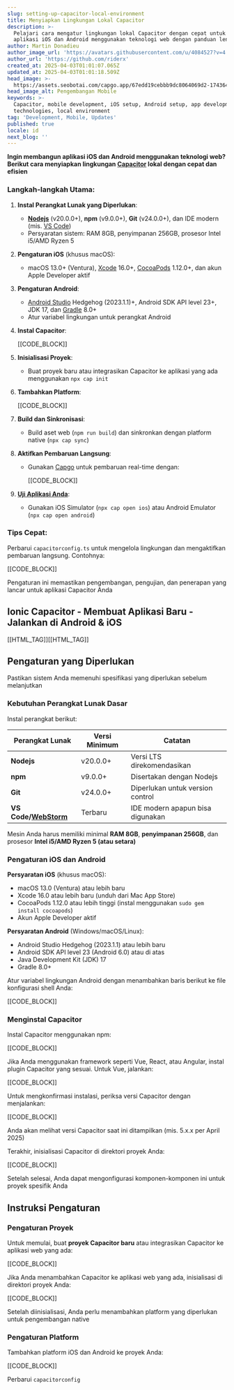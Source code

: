 ```yaml
---
slug: setting-up-capacitor-local-environment
title: Menyiapkan Lingkungan Lokal Capacitor
description: >-
  Pelajari cara mengatur lingkungan lokal Capacitor dengan cepat untuk membuat
  aplikasi iOS dan Android menggunakan teknologi web dengan panduan lengkap ini.
author: Martin Donadieu
author_image_url: 'https://avatars.githubusercontent.com/u/4084527?v=4'
author_url: 'https://github.com/riderx'
created_at: 2025-04-03T01:01:07.065Z
updated_at: 2025-04-03T01:01:18.509Z
head_image: >-
  https://assets.seobotai.com/capgo.app/67edd19cebbb9dc8064069d2-1743642078509.jpg
head_image_alt: Pengembangan Mobile
keywords: >-
  Capacitor, mobile development, iOS setup, Android setup, app development, web
  technologies, local environment
tag: 'Development, Mobile, Updates'
published: true
locale: id
next_blog: ''
---
```


**Ingin membangun aplikasi iOS dan Android menggunakan teknologi web? Berikut cara menyiapkan lingkungan [Capacitor](https://capacitorjscom/) lokal dengan cepat dan efisien**

### Langkah-langkah Utama:

1.  **Instal Perangkat Lunak yang Diperlukan**:
    
    -   **[Nodejs](https://nodejsorg/en)** (v20.0.0+), **npm** (v9.0.0+), **Git** (v24.0.0+), dan IDE modern (mis. [VS Code](https://codevisualstudiocom/))
    -   Persyaratan sistem: RAM 8GB, penyimpanan 256GB, prosesor Intel i5/AMD Ryzen 5
2.  **Pengaturan iOS** (khusus macOS):
    
    -   macOS 13.0+ (Ventura), [Xcode](https://developerapplecom/xcode/) 16.0+, [CocoaPods](https://cocoapodsorg/) 1.12.0+, dan akun Apple Developer aktif
3.  **Pengaturan Android**:
    
    -   [Android Studio](https://developerandroidcom/studio) Hedgehog (2023.1.1)+, Android SDK API level 23+, JDK 17, dan [Gradle](https://gradleorg/) 8.0+
    -   Atur variabel lingkungan untuk perangkat Android
4.  **Instal Capacitor**:
    
    [[CODE_BLOCK]]
    
5.  **Inisialisasi Proyek**:
    
    -   Buat proyek baru atau integrasikan Capacitor ke aplikasi yang ada menggunakan `npx cap init`
6.  **Tambahkan Platform**:
    
    [[CODE_BLOCK]]
    
7.  **Build dan Sinkronisasi**:
    
    -   Build aset web (`npm run build`) dan sinkronkan dengan platform native (`npx cap sync`)
8.  **Aktifkan Pembaruan Langsung**:
    
    -   Gunakan [Capgo](https://capgoapp/) untuk pembaruan real-time dengan:
        
        [[CODE_BLOCK]]
        
9.  **[Uji Aplikasi Anda](https://capgoapp/docs/plugin/debugging/)**:
    
    -   Gunakan iOS Simulator (`npx cap open ios`) atau Android Emulator (`npx cap open android`)

### Tips Cepat:

Perbarui `capacitorconfig.ts` untuk mengelola lingkungan dan mengaktifkan pembaruan langsung. Contohnya:

[[CODE_BLOCK]]

Pengaturan ini memastikan pengembangan, pengujian, dan penerapan yang lancar untuk aplikasi Capacitor Anda

## Ionic Capacitor - Membuat Aplikasi Baru - Jalankan di Android & iOS

[[HTML_TAG]][[HTML_TAG]]

## Pengaturan yang Diperlukan

Pastikan sistem Anda memenuhi spesifikasi yang diperlukan sebelum melanjutkan

### Kebutuhan Perangkat Lunak Dasar

Instal perangkat berikut:

| Perangkat Lunak | Versi Minimum | Catatan |
| --- | --- | --- |
| **Nodejs** | v20.0.0+ | Versi LTS direkomendasikan |
| **npm** | v9.0.0+ | Disertakan dengan Nodejs |
| **Git** | v24.0.0+ | Diperlukan untuk version control |
| **VS Code/[WebStorm](https://wwwjetbrainscom/webstorm/)** | Terbaru | IDE modern apapun bisa digunakan |

Mesin Anda harus memiliki minimal **RAM 8GB**, **penyimpanan 256GB**, dan prosesor **Intel i5/AMD Ryzen 5 (atau setara)**

### Pengaturan iOS dan Android

**Persyaratan iOS** (khusus macOS):

-   macOS 13.0 (Ventura) atau lebih baru
-   Xcode 16.0 atau lebih baru (unduh dari Mac App Store)
-   CocoaPods 1.12.0 atau lebih tinggi (instal menggunakan `sudo gem install cocoapods`)
-   Akun Apple Developer aktif

**Persyaratan Android** (Windows/macOS/Linux):

-   Android Studio Hedgehog (2023.1.1) atau lebih baru
-   Android SDK API level 23 (Android 6.0) atau di atas
-   Java Development Kit (JDK) 17
-   Gradle 8.0+

Atur variabel lingkungan Android dengan menambahkan baris berikut ke file konfigurasi shell Anda:

[[CODE_BLOCK]]

### Menginstal Capacitor

Instal Capacitor menggunakan npm:

[[CODE_BLOCK]]

Jika Anda menggunakan framework seperti Vue, React, atau Angular, instal plugin Capacitor yang sesuai. Untuk Vue, jalankan:

[[CODE_BLOCK]]

Untuk mengkonfirmasi instalasi, periksa versi Capacitor dengan menjalankan:

[[CODE_BLOCK]]

Anda akan melihat versi Capacitor saat ini ditampilkan (mis. 5.x.x per April 2025)

Terakhir, inisialisasi Capacitor di direktori proyek Anda:

[[CODE_BLOCK]]

Setelah selesai, Anda dapat mengonfigurasi komponen-komponen ini untuk proyek spesifik Anda

## Instruksi Pengaturan

### Pengaturan Proyek

Untuk memulai, buat **proyek Capacitor baru** atau integrasikan Capacitor ke aplikasi web yang ada:

[[CODE_BLOCK]]

Jika Anda menambahkan Capacitor ke aplikasi web yang ada, inisialisasi di direktori proyek Anda:

[[CODE_BLOCK]]

Setelah diinisialisasi, Anda perlu menambahkan platform yang diperlukan untuk pengembangan native

### Pengaturan Platform

Tambahkan platform iOS dan Android ke proyek Anda:

[[CODE_BLOCK]]

Perbarui `capacitorconfig`